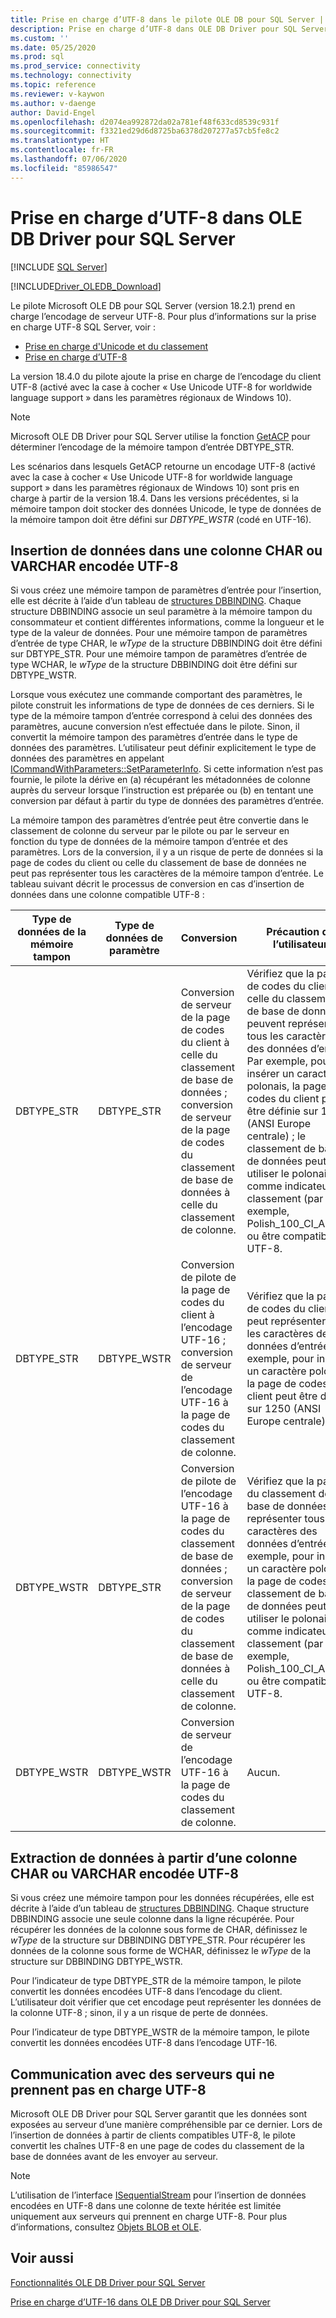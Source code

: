 ```yaml
---
title: Prise en charge d’UTF-8 dans le pilote OLE DB pour SQL Server | Microsoft Docs
description: Prise en charge d’UTF-8 dans OLE DB Driver pour SQL Server
ms.custom: ''
ms.date: 05/25/2020
ms.prod: sql
ms.prod_service: connectivity
ms.technology: connectivity
ms.topic: reference
ms.reviewer: v-kaywon
ms.author: v-daenge
author: David-Engel
ms.openlocfilehash: d2074ea992872da02a781ef48f633cd8539c931f
ms.sourcegitcommit: f3321ed29d6d8725ba6378d207277a57cb5fe8c2
ms.translationtype: HT
ms.contentlocale: fr-FR
ms.lasthandoff: 07/06/2020
ms.locfileid: "85986547"
---
```

# <a name="utf-8-support-in-ole-db-driver-for-sql-server"></a>Prise en charge d’UTF-8 dans OLE DB Driver pour SQL Server
[!INCLUDE [SQL Server](../../../includes/applies-to-version/sql-asdb-asdbmi-asa-pdw.md)]

[!INCLUDE[Driver_OLEDB_Download](../../../includes/driver_oledb_download.md)]

Le pilote Microsoft OLE DB pour SQL Server (version 18.2.1) prend en charge l’encodage de serveur UTF-8. Pour plus d’informations sur la prise en charge UTF-8 SQL Server, voir :
- [Prise en charge d'Unicode et du classement](../../../relational-databases/collations/collation-and-unicode-support.md)
- [Prise en charge d’UTF-8](../../../relational-databases/collations/collation-and-unicode-support.md#utf8)

La version 18.4.0 du pilote ajoute la prise en charge de l’encodage du client UTF-8 (activé avec la case à cocher « Use Unicode UTF-8 for worldwide language support » dans les paramètres régionaux de Windows 10).

> [!NOTE]  
> Microsoft OLE DB Driver pour SQL Server utilise la fonction [GetACP](https://docs.microsoft.com/windows/win32/api/winnls/nf-winnls-getacp) pour déterminer l’encodage de la mémoire tampon d’entrée DBTYPE_STR.
>
> Les scénarios dans lesquels GetACP retourne un encodage UTF-8 (activé avec la case à cocher « Use Unicode UTF-8 for worldwide language support » dans les paramètres régionaux de Windows 10) sont pris en charge à partir de la version 18.4. Dans les versions précédentes, si la mémoire tampon doit stocker des données Unicode, le type de données de la mémoire tampon doit être défini sur *DBTYPE_WSTR* (codé en UTF-16).

## <a name="data-insertion-into-a-utf-8-encoded-char-or-varchar-column"></a>Insertion de données dans une colonne CHAR ou VARCHAR encodée UTF-8
Si vous créez une mémoire tampon de paramètres d’entrée pour l’insertion, elle est décrite à l’aide d’un tableau de [structures DBBINDING](https://go.microsoft.com/fwlink/?linkid=2071182). Chaque structure DBBINDING associe un seul paramètre à la mémoire tampon du consommateur et contient différentes informations, comme la longueur et le type de la valeur de données. Pour une mémoire tampon de paramètres d’entrée de type CHAR, le *wType* de la structure DBBINDING doit être défini sur DBTYPE_STR. Pour une mémoire tampon de paramètres d’entrée de type WCHAR, le *wType* de la structure DBBINDING doit être défini sur DBTYPE_WSTR.

Lorsque vous exécutez une commande comportant des paramètres, le pilote construit les informations de type de données de ces derniers. Si le type de la mémoire tampon d’entrée correspond à celui des données des paramètres, aucune conversion n’est effectuée dans le pilote. Sinon, il convertit la mémoire tampon des paramètres d’entrée dans le type de données des paramètres. L’utilisateur peut définir explicitement le type de données des paramètres en appelant [ICommandWithParameters::SetParameterInfo](https://go.microsoft.com/fwlink/?linkid=2071577). Si cette information n’est pas fournie, le pilote la dérive en (a) récupérant les métadonnées de colonne auprès du serveur lorsque l’instruction est préparée ou (b) en tentant une conversion par défaut à partir du type de données des paramètres d’entrée.

La mémoire tampon des paramètres d’entrée peut être convertie dans le classement de colonne du serveur par le pilote ou par le serveur en fonction du type de données de la mémoire tampon d’entrée et des paramètres. Lors de la conversion, il y a un risque de perte de données si la page de codes du client ou celle du classement de base de données ne peut pas représenter tous les caractères de la mémoire tampon d’entrée. Le tableau suivant décrit le processus de conversion en cas d’insertion de données dans une colonne compatible UTF-8 :

|Type de données de la mémoire tampon|Type de données de paramètre|Conversion|Précaution de l’utilisateur|
|---             |---                |---       |---            |
|DBTYPE_STR|DBTYPE_STR|Conversion de serveur de la page de codes du client à celle du classement de base de données ; conversion de serveur de la page de codes du classement de base de données à celle du classement de colonne.|Vérifiez que la page de codes du client et celle du classement de base de données peuvent représenter tous les caractères des données d’entrée. Par exemple, pour insérer un caractère polonais, la page de codes du client peut être définie sur 1250 (ANSI Europe centrale) ; le classement de base de données peut utiliser le polonais comme indicateur de classement (par exemple, Polish_100_CI_AS_SC) ou être compatible UTF-8.|
|DBTYPE_STR|DBTYPE_WSTR|Conversion de pilote de la page de codes du client à l’encodage UTF-16 ; conversion de serveur de l’encodage UTF-16 à la page de codes du classement de colonne.|Vérifiez que la page de codes du client peut représenter tous les caractères des données d’entrée. Par exemple, pour insérer un caractère polonais, la page de codes du client peut être définie sur 1250 (ANSI Europe centrale).|
|DBTYPE_WSTR|DBTYPE_STR|Conversion de pilote de l’encodage UTF-16 à la page de codes du classement de base de données ; conversion de serveur de la page de codes du classement de base de données à celle du classement de colonne.|Vérifiez que la page du classement de base de données peut représenter tous les caractères des données d’entrée. Par exemple, pour insérer un caractère polonais, la page de codes du classement de base de données peut utiliser le polonais comme indicateur de classement (par exemple, Polish_100_CI_AS_SC) ou être compatible UTF-8.|
|DBTYPE_WSTR|DBTYPE_WSTR|Conversion de serveur de l’encodage UTF-16 à la page de codes du classement de colonne.|Aucun.|

## <a name="data-retrieval-from-a-utf-8-encoded-char-or-varchar-column"></a>Extraction de données à partir d’une colonne CHAR ou VARCHAR encodée UTF-8
Si vous créez une mémoire tampon pour les données récupérées, elle est décrite à l’aide d’un tableau de [structures DBBINDING](https://go.microsoft.com/fwlink/?linkid=2071182). Chaque structure DBBINDING associe une seule colonne dans la ligne récupérée. Pour récupérer les données de la colonne sous forme de CHAR, définissez le *wType* de la structure sur DBBINDING DBTYPE_STR. Pour récupérer les données de la colonne sous forme de WCHAR, définissez le *wType* de la structure sur DBBINDING DBTYPE_WSTR.

Pour l’indicateur de type DBTYPE_STR de la mémoire tampon, le pilote convertit les données encodées UTF-8 dans l’encodage du client. L’utilisateur doit vérifier que cet encodage peut représenter les données de la colonne UTF-8 ; sinon, il y a un risque de perte de données.

Pour l’indicateur de type DBTYPE_WSTR de la mémoire tampon, le pilote convertit les données encodées UTF-8 dans l’encodage UTF-16.

## <a name="communication-with-servers-that-dont-support-utf-8"></a>Communication avec des serveurs qui ne prennent pas en charge UTF-8
Microsoft OLE DB Driver pour SQL Server garantit que les données sont exposées au serveur d’une manière compréhensible par ce dernier. Lors de l’insertion de données à partir de clients compatibles UTF-8, le pilote convertit les chaînes UTF-8 en une page de codes du classement de la base de données avant de les envoyer au serveur.

> [!NOTE]  
> L’utilisation de l’interface [ISequentialStream](https://docs.microsoft.com/previous-versions/windows/desktop/ms718035(v=vs.85)) pour l’insertion de données encodées en UTF-8 dans une colonne de texte héritée est limitée uniquement aux serveurs qui prennent en charge UTF-8. Pour plus d’informations, consultez [Objets BLOB et OLE](../ole-db-blobs/blobs-and-ole-objects.md).

## <a name="see-also"></a>Voir aussi  
[Fonctionnalités OLE DB Driver pour SQL Server](../../oledb/features/oledb-driver-for-sql-server-features.md) 

[Prise en charge d’UTF-16 dans OLE DB Driver pour SQL Server](../../oledb/features/utf-16-support-in-oledb-driver-for-sql-server.md)    
  
  
